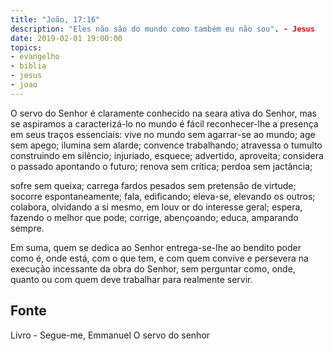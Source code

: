 ```yaml
---
title: "João, 17:16"
description: "Eles não são do mundo como também eu não sou". - Jesus
date: 2019-02-01 19:00:00
topics: 
- evangelho
- biblia
- jesus
- joao
---
```


O servo do Senhor é claramente conhecido na seara ativa do Senhor, mas
se aspiramos a caracterizá-lo no mundo é fácil reconhecer-lhe a presença em
seus traços essenciais:
vive no mundo sem agarrar-se ao mundo;
age sem apego;
ilumina sem alarde;
convence trabalhando;
atravessa o tumulto construindo em silêncio;
injuriado, esquece;
advertido, aproveita;
considera o passado apontando o futuro;
renova sem crítica;
perdoa sem jactância;

sofre sem queixa;
carrega fardos pesados sem pretensão de virtude;
socorre espontaneamente;
fala, edificando;
eleva-se, elevando os outros;
colabora, olvidando a si mesmo, em louv or do interesse geral;
espera, fazendo o melhor que pode;
corrige, abençoando;
educa, amparando sempre.

Em suma, quem se dedica ao Senhor entrega-se-lhe ao bendito poder como é,
onde está, com o que tem, e com quem convive e persevera na execução incessante
da obra do Senhor, sem perguntar como, onde, quanto ou com quem deve
trabalhar para realmente servir.



## Fonte
Livro - Segue-me, Emmanuel
O servo do senhor
